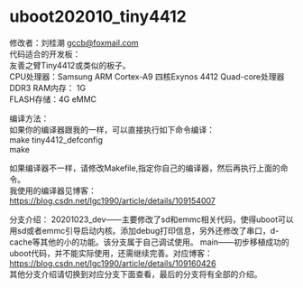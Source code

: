 # uboot202010_tiny4412
修改者：刘桂潮 <gccb@foxmail.com>  
代码适合的开发板：   
友善之臂Tiny4412或类似的板子。  
CPU处理器：Samsung ARM Cortex-A9 四核Exynos 4412 Quad-core处理器  
DDR3 RAM内存： 1G  
FLASH存储：4G eMMC  

编译方法：  
如果你的编译器跟我的一样，可以直接执行如下命令编译：  
make tiny4412_defconfig  
make  

如果编译器不一样，请修改Makefile,指定你自己的编译器，然后再执行上面的命令。  
我使用的编译器见博客：https://blog.csdn.net/lgc1990/article/details/109154007  

分支介绍：
20201023_dev——主要修改了sd和emmc相关代码，使得uboot可以用sd或者emmc引导启动内核。添加debug打印信息，另外还修改了串口，d-cache等其他的小的功能。该分支属于自己调试使用。
main——初步移植成功的uboot代码，并不能实际使用，还需继续完善。对应博客：https://blog.csdn.net/lgc1990/article/details/109160426  
其他分支介绍请切换到对应分支下面查看，最后的分支将有全部的介绍。  
